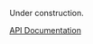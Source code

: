 Under construction.

[API Documentation](https://raw.github.com/jkmacc-LANL/pisces/dev/docs/data/apidoc/_build/html/index.html "API Documentation")
